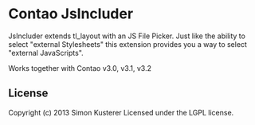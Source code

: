 # Contao JsIncluder

JsIncluder extends tl_layout with an JS File Picker. Just like the ability to select "external Stylesheets" this
extension provides you a way to select "external JavaScripts".

Works together with Contao v3.0, v3.1, v3.2

## License
Copyright (c) 2013 Simon Kusterer
Licensed under the LGPL license.